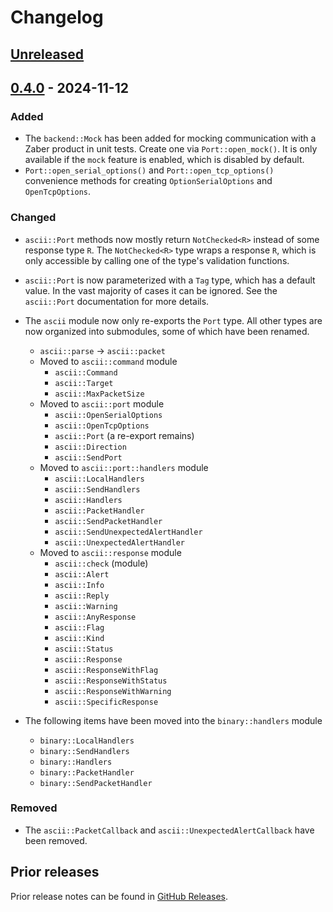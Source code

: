 # Changelog

## [Unreleased]

## [0.4.0] - 2024-11-12

### Added

* The `backend::Mock` has been added for mocking communication with a Zaber product in unit tests. Create one via `Port::open_mock()`. It is only available if the `mock` feature is enabled, which is disabled by default.
* `Port::open_serial_options()` and `Port::open_tcp_options()` convenience methods for creating `OptionSerialOptions` and `OpenTcpOptions`.

### Changed

* `ascii::Port` methods now mostly return `NotChecked<R>` instead of some response type `R`. The `NotChecked<R>` type wraps a response `R`, which is only accessible by calling one of the type's validation functions.
* `ascii::Port` is now parameterized with a `Tag` type, which has a default value. In the vast majority of cases it can be ignored. See the `ascii::Port` documentation for more details.
* The `ascii` module now only re-exports the `Port` type. All other types are now organized into submodules, some of which have been renamed.

  * `ascii::parse` -> `ascii::packet`
  * Moved to `ascii::command` module
    * `ascii::Command`
    * `ascii::Target`
    * `ascii::MaxPacketSize`
  * Moved to `ascii::port` module
    * `ascii::OpenSerialOptions`
    * `ascii::OpenTcpOptions`
    * `ascii::Port` (a re-export remains)
    * `ascii::Direction`
    * `ascii::SendPort`
  * Moved to `ascii::port::handlers` module
    * `ascii::LocalHandlers`
    * `ascii::SendHandlers`
    * `ascii::Handlers`
    * `ascii::PacketHandler`
    * `ascii::SendPacketHandler`
    * `ascii::SendUnexpectedAlertHandler`
    * `ascii::UnexpectedAlertHandler`
  * Moved to `ascii::response` module
    * `ascii::check` (module)
    * `ascii::Alert`
    * `ascii::Info`
    * `ascii::Reply`
    * `ascii::Warning`
    * `ascii::AnyResponse`
    * `ascii::Flag`
    * `ascii::Kind`
    * `ascii::Status`
    * `ascii::Response`
    * `ascii::ResponseWithFlag`
    * `ascii::ResponseWithStatus`
    * `ascii::ResponseWithWarning`
    * `ascii::SpecificResponse`
* The following items have been moved into the `binary::handlers` module
  * `binary::LocalHandlers`
  * `binary::SendHandlers`
  * `binary::Handlers`
  * `binary::PacketHandler`
  * `binary::SendPacketHandler`

### Removed

* The `ascii::PacketCallback` and `ascii::UnexpectedAlertCallback` have been removed.

## Prior releases

Prior release notes can be found in [GitHub Releases](https://github.com/stphnt/zproto/releases).


[Unreleased]: https://github.com/stphnt/zproto/compare/v0.4.0...HEAD
[0.4.0]: https://github.com/stphnt/zproto/compare/v0.3.5...v0.4.0
